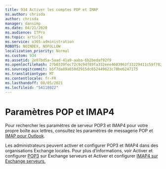 ```yaml
---
title: 934 Activer les comptes POP et IMAP
ms.author: chrisda
author: chrisda
manager: dansimp
ms.date: 04/21/2020
ms.audience: ITPro
ms.topic: article
ms.service: o365-administration
ROBOTS: NOINDEX, NOFOLLOW
localization_priority: Normal
ms.custom: 934
ms.assetid: 2e07bd5a-5aad-41a9-aaba-6b2bedaf92f9
ms.openlocfilehash: 27b0339fec72c9c94f89fa332eee4603963f33229411c59f78282b24e0c7f586
ms.sourcegitcommit: b5f7da89a650d2915dc652449623c78be6247175
ms.translationtype: MT
ms.contentlocale: fr-FR
ms.lasthandoff: 08/05/2021
ms.locfileid: "54118022"
---
```

# <a name="pop-and-imap4-settings"></a>Paramètres POP et IMAP4

Pour rechercher les paramètres de serveur POP3 et IMAP4 pour votre propre boîte aux lettres, consultez les paramètres de messagerie POP et [IMAP pour Outlook](https://support.office.com/article/8361e398-8af4-4e97-b147-6c6c4ac95353.aspx).

Les administrateurs peuvent activer et configurer POP3 et IMAP4 dans des organisations Exchange locales. Pour plus d’informations, voir Activer et configurer [POP3](https://technet.microsoft.com/library/bb124934.aspx) sur Exchange serveurs et Activer et configurer [IMAP4 sur Exchange serveurs.](https://technet.microsoft.com/library/bb124489.aspx)
